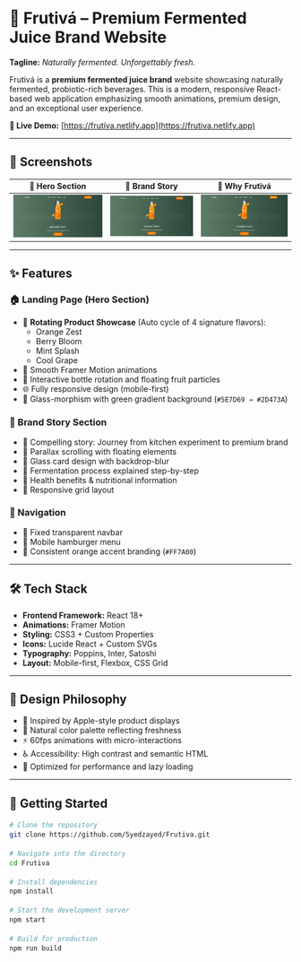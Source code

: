 # 🧃 Frutivá – Premium Fermented Juice Brand Website

**Tagline:** _Naturally fermented. Unforgettably fresh._

Frutivá is a **premium fermented juice brand** website showcasing naturally fermented, probiotic-rich beverages. This is a modern, responsive React-based web application emphasizing smooth animations, premium design, and an exceptional user experience.

**🔗 Live Demo:** [https://frutiva.netlify.app](https://frutiva.netlify.app)


---





## 📸 Screenshots

| 🧃 Hero Section | 📖 Brand Story | 🍊 Why Frutivá |
|----------------|----------------|----------------|
| ![Hero](./public/Screenshot.png) | ![Story](./public/Screenshot.png) | ![USP](./public/Screenshot.png) |

---


## ✨ Features

### 🏠 Landing Page (Hero Section)
- 🔄 **Rotating Product Showcase** (Auto cycle of 4 signature flavors):
  - Orange Zest
  - Berry Bloom
  - Mint Splash
  - Cool Grape
- 🎥 Smooth Framer Motion animations
- 🍊 Interactive bottle rotation and floating fruit particles
- 🌐 Fully responsive design (mobile-first)
- 💎 Glass-morphism with green gradient background (`#5E7D69 → #2D473A`)

### 📖 Brand Story Section
- 📜 Compelling story: Journey from kitchen experiment to premium brand
- 🌠 Parallax scrolling with floating elements
- 🧊 Glass card design with backdrop-blur
- 🔬 Fermentation process explained step-by-step
- 💪 Health benefits & nutritional information
- 🧱 Responsive grid layout

### 🧭 Navigation
- 📌 Fixed transparent navbar
- 📱 Mobile hamburger menu
- 🎨 Consistent orange accent branding (`#FF7A00`)

---

## 🛠️ Tech Stack

- **Frontend Framework:** React 18+
- **Animations:** Framer Motion
- **Styling:** CSS3 + Custom Properties
- **Icons:** Lucide React + Custom SVGs
- **Typography:** Poppins, Inter, Satoshi
- **Layout:** Mobile-first, Flexbox, CSS Grid

---

## 🎨 Design Philosophy

- 🍏 Inspired by Apple-style product displays
- 🌿 Natural color palette reflecting freshness
- ⚡ 60fps animations with micro-interactions
- ♿ Accessibility: High contrast and semantic HTML
- 🚀 Optimized for performance and lazy loading

---

## 🚀 Getting Started

```bash
# Clone the repository
git clone https://github.com/Syedzayed/Frutiva.git

# Navigate into the directory
cd Frutiva

# Install dependencies
npm install

# Start the development server
npm start

# Build for production
npm run build
